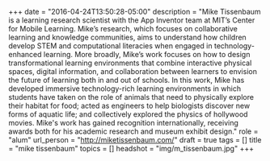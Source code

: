 +++
date = "2016-04-24T13:50:28-05:00"
description = "Mike Tissenbaum is a learning research scientist with the App Inventor team at MIT’s Center for Mobile Learning. Mike’s research, which focuses on collaborative learning and knowledge communities, aims to understand how children develop STEM and computational literacies when engaged in technology-enhanced learning. More broadly, Mike’s work focuses on how to design transformational learning environments that combine interactive physical spaces, digital information, and collaboration between learners to envision the future of learning both in and out of schools. In this work, Mike has developed immersive technology-rich learning environments in which students have taken on the role of animals that need to physically explore their habitat for food; acted as engineers to help biologists discover new forms of aquatic life; and collectively explored the physics of hollywood movies. Mike's work has gained recognition internationally, receiving awards both for his academic research and museum exhibit design."
role = "alum"
url_person = "http://miketissenbaum.com/"
draft = true
tags = []
title = "mike tissenbaum"
topics = []
headshot = "img/m_tissenbaum.jpg"
+++
